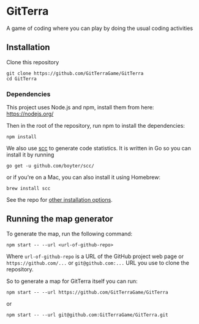 # GitTerra

A game of coding where you can play by doing the usual coding activities

## Installation

Clone this repository

```
git clone https://github.com/GitTerraGame/GitTerra
cd GitTerra
```

### Dependencies

This project uses Node.js and npm, install them from here:
https://nodejs.org/

Then in the root of the repository, run npm to install the dependencies:

```
npm install
```

We also use [scc](https://github.com/boyter/scc) to generate code statistics. It is written in Go so you can install it by running

```
go get -u github.com/boyter/scc/
```

or if you're on a Mac, you can also install it using Homebrew:
```
brew install scc
```
See the repo for [other installation options](https://github.com/boyter/scc#install).


## Running the map generator

To generate the map, run the following command:

```
npm start -- --url <url-of-github-repo>
```

Where `url-of-github-repo` is a URL of the GitHub project web page or `https://github.com/...` or `git@github.com:...` URL you use to clone the repository.

So to generate a map for GitTerra itself you can run:

```
npm start -- --url https://github.com/GitTerraGame/GitTerra
```

or

```
npm start -- --url git@github.com:GitTerraGame/GitTerra.git
```
